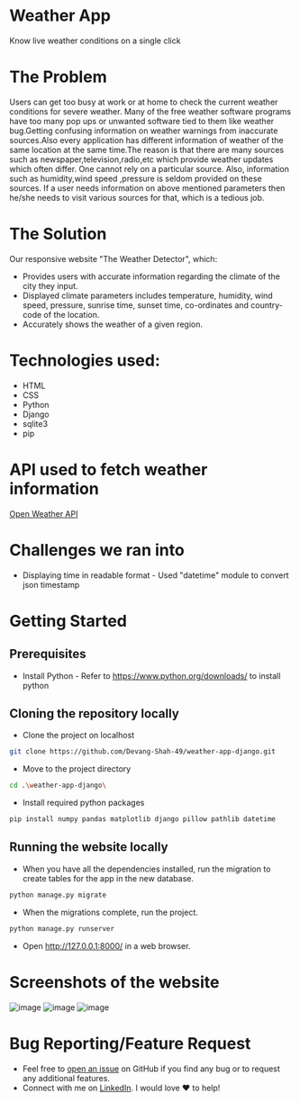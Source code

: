# Weather App
Know live weather conditions on a single click

# The Problem
Users can get too busy at work or at home to check the current weather conditions for severe weather. Many of the free weather software programs have too many pop ups or unwanted software tied to them like weather bug.Getting confusing information on weather warnings from inaccurate sources.Also every application has different information of weather of the same location at the same time.The reason is that there are many sources such as newspaper,television,radio,etc which provide weather updates which often differ. One cannot rely on a particular source. Also, information such as humidity,wind speed ,pressure is seldom provided on these sources. If a user needs information on above mentioned parameters then he/she needs to visit various sources for that, which is a tedious job.

# The Solution
Our responsive website "The Weather Detector", which:
- Provides users with accurate information regarding the climate of the city they input.
- Displayed climate parameters includes temperature, humidity, wind speed, pressure, sunrise time, sunset time, co-ordinates and country-code of the location.
- Accurately shows the weather of a given region.

# Technologies used:
- HTML
- CSS
- Python
- Django
- sqlite3
- pip

# API used to fetch weather information
[Open Weather API](https://openweathermap.org/api)

# Challenges we ran into
- Displaying time in readable format - Used "datetime" module to convert json timestamp

# Getting Started

## Prerequisites
- Install Python - Refer to https://www.python.org/downloads/ to install python

## Cloning the repository locally
- Clone the project on localhost
```bash
git clone https://github.com/Devang-Shah-49/weather-app-django.git
```
- Move to the project directory
```bash
cd .\weather-app-django\
```
- Install required python packages
```bash
pip install numpy pandas matplotlib django pillow pathlib datetime
```
## Running the website locally
- When you have all the dependencies installed, run the migration to create tables for the app in the new database.
```bash
python manage.py migrate
```
- When the migrations complete, run the project.
```bash
python manage.py runserver
```
-  Open http://127.0.0.1:8000/ in a web browser.


# Screenshots of the website
![image](https://user-images.githubusercontent.com/80088008/213724537-cf8d952c-bfca-4b3b-8ecc-d6226f462e2c.png)
![image](https://user-images.githubusercontent.com/80088008/213724603-f193076b-540e-4100-9c69-3f6d9255f26a.png)
![image](https://user-images.githubusercontent.com/80088008/213724792-11b9be74-908a-4666-b9cd-915baf0f67bf.png)


# Bug Reporting/Feature Request
- Feel free to [open an issue](https://github.com/Devang-Shah-49/weather-app-django/issues) on GitHub if you find any bug or to request any additional features.
- Connect with me on [LinkedIn](https://www.linkedin.com/in/devang-shah-63a29b210). I would love ❤️️ to help!

